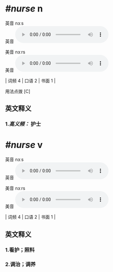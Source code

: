 # ***\#nurse*** n
英音 nɜːs  
英音
<audio src="./media/nurse-B.aac" controls="controls"></audio>

美音 nɜːrs  
美音
<audio src="./media/nurse.aac" controls="controls"></audio>



| 词频 4 | 口语 2 | 书面 1 |  

用法点拨  [C]

英文释义
---
### 1.*高义频：* **护士**  


# ***\#nurse*** v
英音 nɜːs  
英音
<audio src="./media/nurse-B.aac" controls="controls"></audio>

美音 nɜːrs  
美音
<audio src="./media/nurse.aac" controls="controls"></audio>



| 词频 4 | 口语 2 | 书面 1 |  

英文释义
---
### 1.**看护；照料**  

### 2.**调治；调养**  


